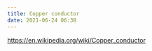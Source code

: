 ```yaml
---
title: Copper conductor
date: 2021-06-24 06:38
---
```


https://en.wikipedia.org/wiki/Copper_conductor
